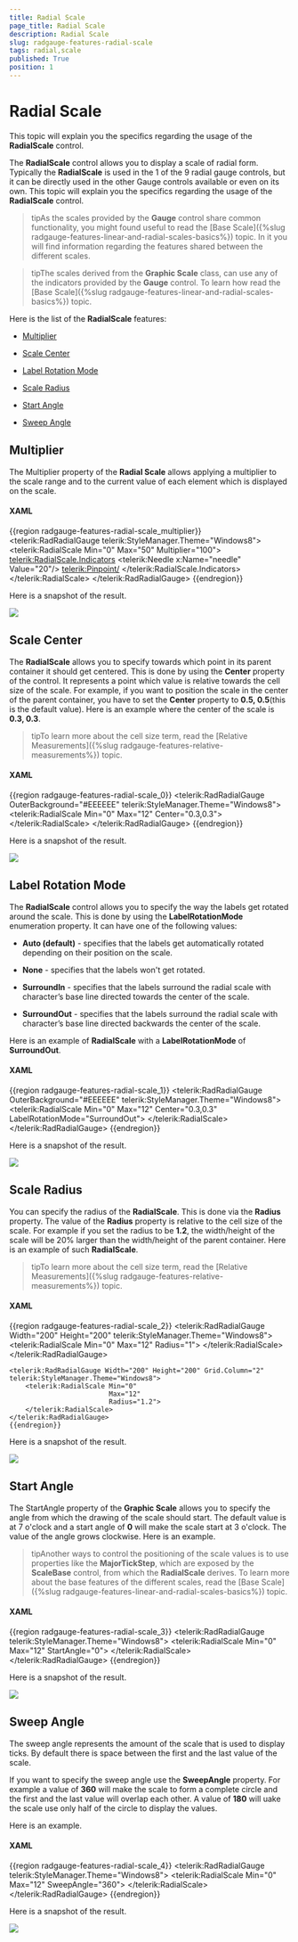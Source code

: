 ```yaml
---
title: Radial Scale
page_title: Radial Scale
description: Radial Scale
slug: radgauge-features-radial-scale
tags: radial,scale
published: True
position: 1
---
```


# Radial Scale



This topic will explain you the specifics regarding the usage of the __RadialScale__ control.

The __RadialScale__ control allows you to display a scale of radial form. Typically the __RadialScale__ is used in the 1 of the 9 radial gauge controls, but it can be directly used in the other Gauge controls available or even on its own. This topic will explain you the specifics regarding the usage of the __RadialScale__ control.

>tipAs the scales provided by the __Gauge__ control share common functionality, you might found useful to read the [Base Scale]({%slug radgauge-features-linear-and-radial-scales-basics%}) topic. In it you will find information regarding the features shared between the different scales.

>tipThe scales derived from the __Graphic Scale__ class, can use any of the indicators provided by the __Gauge__ control. To learn how read the [Base Scale]({%slug radgauge-features-linear-and-radial-scales-basics%}) topic.

Here is the list of the __RadialScale__ features:

* [Multiplier](#multiplier)

* [Scale Center](#scale-center)

* [Label Rotation Mode](#label-rotation-mode)

* [Scale Radius](#scale-radius)

* [Start Angle](#start-angle)

* [Sweep Angle](#sweep-angle)

## Multiplier

The Multiplier property of the __Radial Scale__ allows applying a multiplier to the scale range and to the current value of each element which is displayed on the scale.

#### __XAML__

{{region radgauge-features-radial-scale_multiplier}}
	<telerik:RadRadialGauge telerik:StyleManager.Theme="Windows8">
	    <telerik:RadialScale Min="0" Max="50" Multiplier="100">
	        <telerik:RadialScale.Indicators>
	            <telerik:Needle x:Name="needle" Value="20"/>
	            <telerik:Pinpoint/>
	        </telerik:RadialScale.Indicators>
	    </telerik:RadialScale>
	    </telerik:RadRadialGauge>
	{{endregion}}



Here is a snapshot of the result.

![](images/RadGauge_Features_RadialScale_multiplier.png)

## Scale Center

The __RadialScale__ allows you to specify towards which point in its parent container it should get centered. This is done by using the __Center__ property of the control. It represents a point which value is relative towards the cell size of the scale. For example, if you want to position the scale in the center of the parent container, you have to set the __Center__ property to __0.5, 0.5__(this is the default value). Here is an example where the center of the scale is __0.3, 0.3__.

>tipTo learn more about the cell size term, read the [Relative Measurements]({%slug radgauge-features-relative-measurements%}) topic.

#### __XAML__

{{region radgauge-features-radial-scale_0}}
	<telerik:RadRadialGauge OuterBackground="#EEEEEE" telerik:StyleManager.Theme="Windows8">
	    <telerik:RadialScale Min="0"
	                         Max="12"
	                         Center="0.3,0.3">
	    </telerik:RadialScale>
	</telerik:RadRadialGauge>
	{{endregion}}



Here is a snapshot of the result.

![](images/RadGauge_Features_RadialScale_01.png)

## Label Rotation Mode

The __RadialScale__ control allows you to specify the way the labels get rotated around the scale. This is done by using the __LabelRotationMode__ enumeration property. It can have one of the following values:

* __Auto (default)__ - specifies that the labels get automatically rotated depending on their position on the scale.

* __None__ - specifies that the labels won't get rotated.

* __SurroundIn__ - specifies that the labels surround the radial scale with character’s base line directed towards the center of the scale. 

* __SurroundOut__ - specifies that the labels surround the radial scale with character’s base line directed backwards the center of the scale. 

Here is an example of __RadialScale__ with a __LabelRotationMode__ of __SurroundOut__.

#### __XAML__

{{region radgauge-features-radial-scale_1}}
	<telerik:RadRadialGauge OuterBackground="#EEEEEE" telerik:StyleManager.Theme="Windows8">
	    <telerik:RadialScale Min="0"
	                         Max="12"
	                         Center="0.3,0.3"
	                         LabelRotationMode="SurroundOut">
	    </telerik:RadialScale>
	</telerik:RadRadialGauge>
	{{endregion}}



Here is a snapshot of the result.

![](images/RadGauge_Features_RadialScale_02.png)

## Scale Radius

You can specify the radius of the __RadialScale__. This is done via the __Radius__ property. The value of the __Radius__ property is relative to the cell size of the scale. For example if you set the radius to be __1.2__, the width/height of the scale will be 20% larger than the width/height of the parent container. Here is an example of such __RadialScale__.

>tipTo learn more about the cell size term, read the [Relative Measurements]({%slug radgauge-features-relative-measurements%}) topic.

#### __XAML__

{{region radgauge-features-radial-scale_2}}
	<telerik:RadRadialGauge Width="200" Height="200" telerik:StyleManager.Theme="Windows8">
	    <telerik:RadialScale Min="0"
	                         Max="12"
	                         Radius="1">
	    </telerik:RadialScale>
	</telerik:RadRadialGauge>
	
	<telerik:RadRadialGauge Width="200" Height="200" Grid.Column="2" telerik:StyleManager.Theme="Windows8">
	    <telerik:RadialScale Min="0"
	                         Max="12"
	                         Radius="1.2">
	    </telerik:RadialScale>
	</telerik:RadRadialGauge>
	{{endregion}}



Here is a snapshot of the result.

![](images/RadGauge_Features_RadialScale_03.png)

## Start Angle

The StartAngle property of the __Graphic Scale__ allows you to specify the angle from which the drawing of the scale should start. The default value is at 7 o'clock and a start angle of __0__ will make the scale start at 3 o'clock. The value of the angle grows clockwise. Here is an example.

>tipAnother ways to control the positioning of the scale values is to use properties like the __MajorTickStep__, which are exposed by the __ScaleBase__ control, from which the __RadialScale__ derives. To learn more about the base features of the different scales, read the [Base Scale]({%slug radgauge-features-linear-and-radial-scales-basics%}) topic.

#### __XAML__

{{region radgauge-features-radial-scale_3}}
	<telerik:RadRadialGauge telerik:StyleManager.Theme="Windows8">
	    <telerik:RadialScale Min="0"
	                         Max="12"
	                         StartAngle="0">
	    </telerik:RadialScale>
	</telerik:RadRadialGauge>
	{{endregion}}



Here is a snapshot of the result.

![](images/RadGauge_Features_RadialScale_04.png)

## Sweep Angle

The sweep angle represents the amount of the scale that is used to display ticks. By default there is space between the first and the last value of the scale. 

If you want to specify the sweep angle use the __SweepAngle__ property. For example a value of __360__ will make the scale to form a complete circle and the first and the last value will overlap each other. A value of __180__ will uake the scale use only half of the circle to display the values.

Here is an example.

#### __XAML__

{{region radgauge-features-radial-scale_4}}
	<telerik:RadRadialGauge telerik:StyleManager.Theme="Windows8">
	    <telerik:RadialScale Min="0"
	                         Max="12"
	                         SweepAngle="360">
	    </telerik:RadialScale>
	</telerik:RadRadialGauge>
	{{endregion}}



Here is a snapshot of the result.

![](images/RadGauge_Features_RadialScale_05.png)
